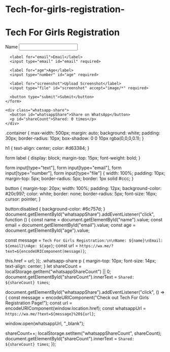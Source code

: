 # Tech-for-girls-registration-
<!DOCTYPE html>
<html lang="en">
<head>
  <meta charset="UTF-8" />
  <meta name="viewport" content="width=device-width, initial-scale=1.0"/>
  <title>Tech For Girls Registration</title>
  <link rel="stylesheet" href="style.css" />
</head>
<body>
  <div class="container">
    <h1>Tech For Girls Registration</h1>
    <form id="registrationForm">
      <label for="name">Name</label>
      <input type="text" id="name" required>

      <label for="email">Email</label>
      <input type="email" id="email" required>

      <label for="age">Age</label>
      <input type="number" id="age" required>

      <label for="screenshot">Upload Screenshot</label>
      <input type="file" id="screenshot" accept="image/*" required>

      <button type="submit">Submit</button>
    </form>

    <div class="whatsapp-share">
      <button id="whatsappShare">Share on WhatsApp</button>
      <p id="shareCount">Shared: 0 times</p>
    </div>
  </div>

  <script src="script.js"></script>
</body>
</html>
.container {
  max-width: 500px;
  margin: auto;
  background: white;
  padding: 30px;
  border-radius: 10px;
  box-shadow: 0 0 10px rgba(0,0,0,0.1);
}

h1 {
  text-align: center;
  color: #d63384;
}

form label {
  display: block;
  margin-top: 15px;
  font-weight: bold;
}

form input[type="text"],
form input[type="email"],
form input[type="number"],
form input[type="file"] {
  width: 100%;
  padding: 10px;
  margin-top: 5px;
  border-radius: 5px;
  border: 1px solid #ccc;
}

button {
  margin-top: 20px;
  width: 100%;
  padding: 12px;
  background-color: #20c997;
  color: white;
  border: none;
  border-radius: 5px;
  font-size: 16px;
  cursor: pointer;
}

button:disabled {
  background-color: #6c757d;
}
document.getElementById("whatsappShare").addEventListener("click", function () {
  const name = document.getElementById("name").value;
  const email = document.getElementById("email").value;
  const age = document.getElementById("age").value;

  const message = `Tech For Girls Registration:\n\nName: ${name}\nEmail: ${email}\nAge: ${age}`;
  const url = `https://wa.me/?text=${encodeURIComponent(message)}`;

  this.href = url;
});
.whatsapp-share p {
  margin-top: 10px;
  font-size: 14px;
  text-align: center;
}
let shareCount = localStorage.getItem("whatsappShareCount") || 0;
document.getElementById("shareCount").innerText = `Shared: ${shareCount} times`;

document.getElementById("whatsappShare").addEventListener("click", () => {
  const message = encodeURIComponent("Check out Tech For Girls Registration Page!");
  const url = encodeURIComponent(window.location.href);
  const whatsappUrl = `https://wa.me/?text=${message}%20${url}`;

  window.open(whatsappUrl, "_blank");

  shareCount++;
  localStorage.setItem("whatsappShareCount", shareCount);
  document.getElementById("shareCount").innerText = `Shared: ${shareCount} times`;
});
